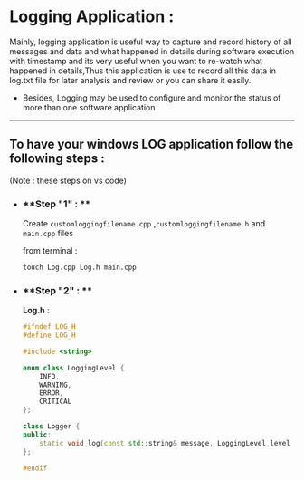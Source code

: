 # **Logging Application :**

Mainly, logging application is useful way to capture and record history of all messages and data and what happened in details during software execution with timestamp and its  very useful when you want to re-watch what happened in details,Thus this application is use to record all this data in log.txt file for later analysis and review or you can share it easily.

* Besides, Logging may be used to configure and monitor the status of more than one software application







-------------------------------------------------------------

## **To have your windows LOG application follow the following steps :**

(Note : these steps on vs code)

* ### **Step  "1" : **                                                                                                                                                                                                                                                                                     

  Create `customloggingfilename.cpp` ,`customloggingfilename.h` and `main.cpp` files 

  from terminal :

  ```cmd
  touch Log.cpp Log.h main.cpp
  ```

* ### **Step  "2" : **    

  **Log.h** :

  ```c++
  #ifndef LOG_H
  #define LOG_H
  
  #include <string>
  
  enum class LoggingLevel {
      INFO,
      WARNING,
      ERROR,
      CRITICAL
  };
  
  class Logger {
  public:
      static void log(const std::string& message, LoggingLevel level = LoggingLevel::INFO);
  };
  
  #endif
  ```

  